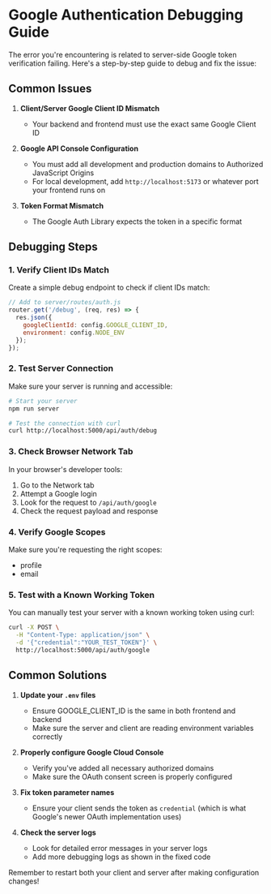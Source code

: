 # Google Authentication Debugging Guide

The error you're encountering is related to server-side Google token verification failing. Here's a step-by-step guide to debug and fix the issue:

## Common Issues

1. **Client/Server Google Client ID Mismatch**
   - Your backend and frontend must use the exact same Google Client ID

2. **Google API Console Configuration**
   - You must add all development and production domains to Authorized JavaScript Origins
   - For local development, add `http://localhost:5173` or whatever port your frontend runs on

3. **Token Format Mismatch**
   - The Google Auth Library expects the token in a specific format

## Debugging Steps

### 1. Verify Client IDs Match

Create a simple debug endpoint to check if client IDs match:

```javascript
// Add to server/routes/auth.js
router.get('/debug', (req, res) => {
  res.json({
    googleClientId: config.GOOGLE_CLIENT_ID,
    environment: config.NODE_ENV
  });
});
```

### 2. Test Server Connection

Make sure your server is running and accessible:

```bash
# Start your server
npm run server

# Test the connection with curl
curl http://localhost:5000/api/auth/debug
```

### 3. Check Browser Network Tab

In your browser's developer tools:
1. Go to the Network tab
2. Attempt a Google login
3. Look for the request to `/api/auth/google`
4. Check the request payload and response

### 4. Verify Google Scopes

Make sure you're requesting the right scopes:
- profile
- email

### 5. Test with a Known Working Token

You can manually test your server with a known working token using curl:

```bash
curl -X POST \
  -H "Content-Type: application/json" \
  -d '{"credential":"YOUR_TEST_TOKEN"}' \
  http://localhost:5000/api/auth/google
```

## Common Solutions

1. **Update your `.env` files**
   - Ensure GOOGLE_CLIENT_ID is the same in both frontend and backend
   - Make sure the server and client are reading environment variables correctly

2. **Properly configure Google Cloud Console**
   - Verify you've added all necessary authorized domains
   - Make sure the OAuth consent screen is properly configured

3. **Fix token parameter names**
   - Ensure your client sends the token as `credential` (which is what Google's newer OAuth implementation uses)

4. **Check the server logs**
   - Look for detailed error messages in your server logs
   - Add more debugging logs as shown in the fixed code

Remember to restart both your client and server after making configuration changes! 